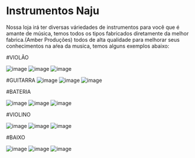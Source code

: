 # Instrumentos Naju
  Nossa loja irá ter diversas váriedades de instrumentos para você que é amante de música, temos todos os tipos 
  fabricados diretamente da melhor fabrica.(Amber Produções) todos de alta qualidade para melhorar 
  seus conhecimentos na aŕea da musica, temos alguns exemplos abaixo:
  
#VIOLÃO

![image](https://github.com/user-attachments/assets/7e6e9c3e-80af-4385-9e46-308202a3c96c)
![image](https://github.com/user-attachments/assets/c3c61c07-7474-49e3-abec-004c275f20b2)
![image](https://github.com/user-attachments/assets/090dcc1e-92e0-4806-99c6-04381ccff0a9)

#GUITARRA
![image](https://github.com/user-attachments/assets/1521bdb2-9b94-450f-a62a-54b48fe7ad85)
![image](https://github.com/user-attachments/assets/0cf37078-14af-4d53-b7d7-07ea4cdda409)
![image](https://github.com/user-attachments/assets/51be171e-55da-449b-b6bf-75a7f4b73bdc)

#BATERIA    

![image](https://github.com/user-attachments/assets/ddb31a01-f1ca-4536-b828-fb9b4586a14c)
![image](https://github.com/user-attachments/assets/140d930d-5c2b-4792-8c76-1c6ee80f3698)
![image](https://github.com/user-attachments/assets/9afd429e-6a3f-4c4c-98a4-55ea44356e36)

#VIOLINO

![image](https://github.com/user-attachments/assets/47187afa-1424-42de-a4bb-670335dd0c31)
![image](https://github.com/user-attachments/assets/dc8e2d05-781a-4663-aee2-90a19ad1bc81)
![image](https://github.com/user-attachments/assets/08edd7ec-977b-460c-b996-66a92b567be7)

#BAIXO

![image](https://github.com/user-attachments/assets/4efc4a90-7260-438e-8fa1-f3804915602f)
![image](https://github.com/user-attachments/assets/28cbab4f-3630-46c4-817b-d481a00fd835)
![image](https://github.com/user-attachments/assets/b46778d1-0213-4f37-a7b4-38220fb888fe)
